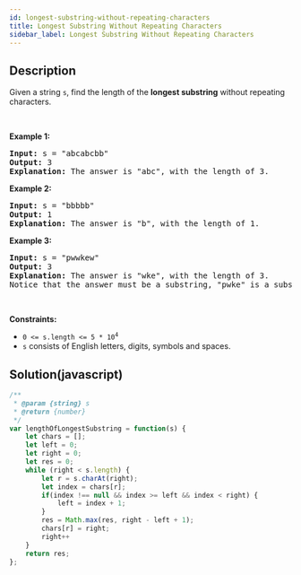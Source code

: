 ```yaml
---
id: longest-substring-without-repeating-characters
title: Longest Substring Without Repeating Characters
sidebar_label: Longest Substring Without Repeating Characters
---
```

## Description
<div class="description">
<p>Given a string <code>s</code>, find the length of the <strong>longest substring</strong> without repeating characters.</p>

<p>&nbsp;</p>
<p><strong>Example 1:</strong></p>

<pre>
<strong>Input:</strong> s = &quot;abcabcbb&quot;
<strong>Output:</strong> 3
<strong>Explanation:</strong> The answer is &quot;abc&quot;, with the length of 3.
</pre>

<p><strong>Example 2:</strong></p>

<pre>
<strong>Input:</strong> s = &quot;bbbbb&quot;
<strong>Output:</strong> 1
<strong>Explanation:</strong> The answer is &quot;b&quot;, with the length of 1.
</pre>

<p><strong>Example 3:</strong></p>

<pre>
<strong>Input:</strong> s = &quot;pwwkew&quot;
<strong>Output:</strong> 3
<strong>Explanation:</strong> The answer is &quot;wke&quot;, with the length of 3.
Notice that the answer must be a substring, &quot;pwke&quot; is a subsequence and not a substring.
</pre>

<p>&nbsp;</p>
<p><strong>Constraints:</strong></p>

<ul>
	<li><code>0 &lt;= s.length &lt;= 5 * 10<sup>4</sup></code></li>
	<li><code>s</code> consists of English letters, digits, symbols and spaces.</li>
</ul>

</div>

## Solution(javascript)
```javascript
/**
 * @param {string} s
 * @return {number}
 */
var lengthOfLongestSubstring = function(s) {
    let chars = [];
    let left = 0;
    let right = 0;
    let res = 0;
    while (right < s.length) {
        let r = s.charAt(right);
        let index = chars[r];
        if(index !== null && index >= left && index < right) {
            left = index + 1;
        }
        res = Math.max(res, right - left + 1);
        chars[r] = right;
        right++
    }
    return res;
};
```
